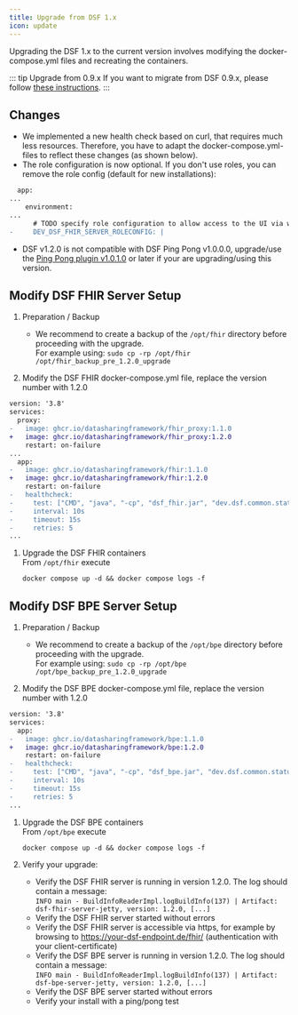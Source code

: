 ```yaml
---
title: Upgrade from DSF 1.x
icon: update
---
```


Upgrading the DSF 1.x to the current version involves modifying the docker-compose.yml files and recreating the containers.


::: tip Upgrade from 0.9.x
If you want to migrate from DSF 0.9.x, please follow [these instructions](upgrade-from-0).
:::

## Changes
* We implemented a new health check based on curl, that requires much less resources. Therefore, you have to adapt the docker-compose.yml-files to reflect these changes (as shown below).
* The role configuration is now optional. If you don't use roles, you can remove the role config (default for new installations):
```diff
  app:
...
    environment:
...
      # TODO specify role configuration to allow access to the UI via web-browser or REST API for specific users, see documentation at dsf.dev
-     DEV_DSF_FHIR_SERVER_ROLECONFIG: |
```
* DSF v1.2.0 is not compatible with DSF Ping Pong v1.0.0.0, upgrade/use the [Ping Pong plugin v1.0.1.0](https://github.com/datasharingframework/dsf-process-ping-pong/releases) or later if your are upgrading/using this version.

## Modify DSF FHIR Server Setup
1. Preparation / Backup
    * We recommend to create a backup of the `/opt/fhir` directory before proceeding with the upgrade.  
    For example using: `sudo cp -rp /opt/fhir /opt/fhir_backup_pre_1.2.0_upgrade`

1. Modify the DSF FHIR docker-compose.yml file, replace the version number with 1.2.0
```diff
version: '3.8'
services:
  proxy:
-   image: ghcr.io/datasharingframework/fhir_proxy:1.1.0
+   image: ghcr.io/datasharingframework/fhir_proxy:1.2.0
    restart: on-failure
...
  app:
-   image: ghcr.io/datasharingframework/fhir:1.1.0
+   image: ghcr.io/datasharingframework/fhir:1.2.0
    restart: on-failure
-   healthcheck:
-     test: ["CMD", "java", "-cp", "dsf_fhir.jar", "dev.dsf.common.status.client.StatusClient"]
-     interval: 10s
-     timeout: 15s
-     retries: 5
...
```

1. Upgrade the DSF FHIR containers  
    From `/opt/fhir` execute  
    ```
    docker compose up -d && docker compose logs -f
    ```

## Modify DSF BPE Server Setup
1. Preparation / Backup
    * We recommend to create a backup of the `/opt/bpe` directory before proceeding with the upgrade.  
    For example using: `sudo cp -rp /opt/bpe /opt/bpe_backup_pre_1.2.0_upgrade`

1. Modify the DSF BPE docker-compose.yml file, replace the version number with 1.2.0
```diff
version: '3.8'
services:
  app:
-   image: ghcr.io/datasharingframework/bpe:1.1.0
+   image: ghcr.io/datasharingframework/bpe:1.2.0
    restart: on-failure
-   healthcheck:
-     test: ["CMD", "java", "-cp", "dsf_bpe.jar", "dev.dsf.common.status.client.StatusClient"]
-     interval: 10s
-     timeout: 15s
-     retries: 5
...
```

1. Upgrade the DSF BPE containers  
    From `/opt/bpe` execute  
    ```
    docker compose up -d && docker compose logs -f
    ```

1. Verify your upgrade:
    * Verify the DSF FHIR server is running in version 1.2.0. The log should contain a message:  
        `INFO main - BuildInfoReaderImpl.logBuildInfo(137) | Artifact: dsf-fhir-server-jetty, version: 1.2.0, [...]`
    * Verify the DSF FHIR server started without errors
    * Verify the DSF FHIR server is accessible via https, for example by browsing to https://your-dsf-endpoint.de/fhir/ (authentication with your client-certificate)
    * Verify the DSF BPE server is running in version 1.2.0. The log should contain a message:  
        `INFO main - BuildInfoReaderImpl.logBuildInfo(137) | Artifact: dsf-bpe-server-jetty, version: 1.2.0, [...]`
    * Verify the DSF BPE server started without errors
    * Verify your install with a ping/pong test  

